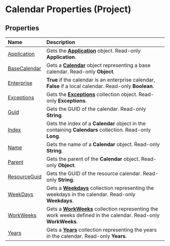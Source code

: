 
# Calendar Properties (Project)

## Properties



|**Name**|**Description**|
|:-----|:-----|
|[Application](f3963ec1-923b-ea62-855b-107519dd7e13.md)|Gets the  **[Application](8eb91712-7784-a102-38c0-19bb056c27e9.md)** object. Read-only **Application**.|
|[BaseCalendar](3ea2b0e2-8d73-b564-fdd1-a098a8428562.md)|Gets a  **[Calendar](2d3b0f05-4762-0058-15d4-47e1d2b9d9a9.md)** object representing a base calendar. Read-only **Object**.|
|[Enterprise](1e160265-1c49-e95d-f04e-e87ce0222f85.md)|**True** if the calendar is an enterprise calendar, **False** if a local calendar. Read-only **Boolean**.|
|[Exceptions](2631d4c8-1e71-ca75-8291-8e2544e53c00.md)|Gets the  **[Exceptions](7248983d-071a-5421-7378-0d98b3c6792e.md)** collection object. Read-only **Exceptions**.|
|[Guid](08230f82-fd1b-ef99-18e3-f6be75c3d2a8.md)|Gets the GUID of the calendar. Read-only  **String**.|
|[Index](ad177421-1e7b-5c85-e437-f3d2b83a66c5.md)|Gets the index of a  **Calendar** object in the containing **Calendars** collection. Read-only **Long**.|
|[Name](e437e29c-ed61-c83a-53b7-8a0d1cb7cb4e.md)|Gets the name of a  **Calendar** object. Read-only **String**.|
|[Parent](b86fa5e8-f468-862e-f8a9-7ab2cb6b43b3.md)|Gets the parent of the  **Calendar** object. Read-only **Object**.|
|[ResourceGuid](c66c3e90-06e0-5b48-3e44-48e366377258.md)|Gets the GUID of the resource calendar. Read-only  **String**.|
|[WeekDays](4495a739-156b-8cda-d3d0-acbc56b767ff.md)|Gets a  **[Weekdays](fc460e89-784b-6764-c22d-e1dcd8a9f297.md)** collection representing the weekdays in the calendar. Read-only **Weekdays**.|
|[WorkWeeks](c4a3887b-0518-2b22-0288-500ad567a301.md)|Gets a  **[WorkWeeks](060e541f-f709-65dd-c955-5d04c1554373.md)** collection representing the work weeks defined in the calendar. Read-only **WorkWeeks**.|
|[Years](63f17754-d258-3fd2-5f20-33b8998e7e4d.md)|Gets a  **[Years](3aa139cf-2fc2-7039-5659-8e2d833b5a4f.md)** collection representing the years in the calendar. Read-only **Years**.|
